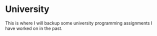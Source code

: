 # University

This is where I will backup some university programming assignments I have worked on in the past.